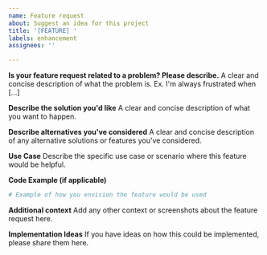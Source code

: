 ```yaml
---
name: Feature request
about: Suggest an idea for this project
title: '[FEATURE] '
labels: enhancement
assignees: ''

---
```


**Is your feature request related to a problem? Please describe.**
A clear and concise description of what the problem is. Ex. I'm always frustrated when [...]

**Describe the solution you'd like**
A clear and concise description of what you want to happen.

**Describe alternatives you've considered**
A clear and concise description of any alternative solutions or features you've considered.

**Use Case**
Describe the specific use case or scenario where this feature would be helpful.

**Code Example (if applicable)**
```python
# Example of how you envision the feature would be used
```

**Additional context**
Add any other context or screenshots about the feature request here.

**Implementation Ideas**
If you have ideas on how this could be implemented, please share them here.